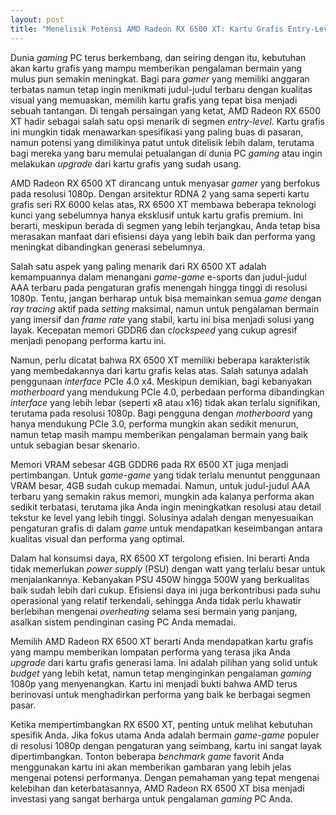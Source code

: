 ```yaml
---
layout: post
title: "Menelisik Potensi AMD Radeon RX 6500 XT: Kartu Grafis Entry-Level yang Mengejutkan"
---
```


Dunia _gaming_ PC terus berkembang, dan seiring dengan itu, kebutuhan akan kartu grafis yang mampu memberikan pengalaman bermain yang mulus pun semakin meningkat. Bagi para _gamer_ yang memiliki anggaran terbatas namun tetap ingin menikmati judul-judul terbaru dengan kualitas visual yang memuaskan, memilih kartu grafis yang tepat bisa menjadi sebuah tantangan. Di tengah persaingan yang ketat, AMD Radeon RX 6500 XT hadir sebagai salah satu opsi menarik di segmen _entry-level_. Kartu grafis ini mungkin tidak menawarkan spesifikasi yang paling buas di pasaran, namun potensi yang dimilikinya patut untuk ditelisik lebih dalam, terutama bagi mereka yang baru memulai petualangan di dunia PC _gaming_ atau ingin melakukan _upgrade_ dari kartu grafis yang sudah usang.

AMD Radeon RX 6500 XT dirancang untuk menyasar _gamer_ yang berfokus pada resolusi 1080p. Dengan arsitektur RDNA 2 yang sama seperti kartu grafis seri RX 6000 kelas atas, RX 6500 XT membawa beberapa teknologi kunci yang sebelumnya hanya eksklusif untuk kartu grafis premium. Ini berarti, meskipun berada di segmen yang lebih terjangkau, Anda tetap bisa merasakan manfaat dari efisiensi daya yang lebih baik dan performa yang meningkat dibandingkan generasi sebelumnya.

Salah satu aspek yang paling menarik dari RX 6500 XT adalah kemampuannya dalam menangani _game-game_ e-sports dan judul-judul AAA terbaru pada pengaturan grafis menengah hingga tinggi di resolusi 1080p. Tentu, jangan berharap untuk bisa memainkan semua _game_ dengan _ray tracing_ aktif pada _setting_ maksimal, namun untuk pengalaman bermain yang imersif dan _frame rate_ yang stabil, kartu ini bisa menjadi solusi yang layak. Kecepatan memori GDDR6 dan _clockspeed_ yang cukup agresif menjadi penopang performa kartu ini.

Namun, perlu dicatat bahwa RX 6500 XT memiliki beberapa karakteristik yang membedakannya dari kartu grafis kelas atas. Salah satunya adalah penggunaan _interface_ PCIe 4.0 x4. Meskipun demikian, bagi kebanyakan _motherboard_ yang mendukung PCIe 4.0, perbedaan performa dibandingkan _interface_ yang lebih lebar (seperti x8 atau x16) tidak akan terlalu signifikan, terutama pada resolusi 1080p. Bagi pengguna dengan _motherboard_ yang hanya mendukung PCIe 3.0, performa mungkin akan sedikit menurun, namun tetap masih mampu memberikan pengalaman bermain yang baik untuk sebagian besar skenario.

Memori VRAM sebesar 4GB GDDR6 pada RX 6500 XT juga menjadi pertimbangan. Untuk _game-game_ yang tidak terlalu menuntut penggunaan VRAM besar, 4GB sudah cukup memadai. Namun, untuk judul-judul AAA terbaru yang semakin rakus memori, mungkin ada kalanya performa akan sedikit terbatasi, terutama jika Anda ingin meningkatkan resolusi atau detail tekstur ke level yang lebih tinggi. Solusinya adalah dengan menyesuaikan pengaturan grafis di dalam _game_ untuk mendapatkan keseimbangan antara kualitas visual dan performa yang optimal.

Dalam hal konsumsi daya, RX 6500 XT tergolong efisien. Ini berarti Anda tidak memerlukan _power supply_ (PSU) dengan watt yang terlalu besar untuk menjalankannya. Kebanyakan PSU 450W hingga 500W yang berkualitas baik sudah lebih dari cukup. Efisiensi daya ini juga berkontribusi pada suhu operasional yang relatif terkendali, sehingga Anda tidak perlu khawatir berlebihan mengenai _overheating_ selama sesi bermain yang panjang, asalkan sistem pendinginan casing PC Anda memadai.

Memilih AMD Radeon RX 6500 XT berarti Anda mendapatkan kartu grafis yang mampu memberikan lompatan performa yang terasa jika Anda _upgrade_ dari kartu grafis generasi lama. Ini adalah pilihan yang solid untuk _budget_ yang lebih ketat, namun tetap menginginkan pengalaman _gaming_ 1080p yang menyenangkan. Kartu ini menjadi bukti bahwa AMD terus berinovasi untuk menghadirkan performa yang baik ke berbagai segmen pasar.

Ketika mempertimbangkan RX 6500 XT, penting untuk melihat kebutuhan spesifik Anda. Jika fokus utama Anda adalah bermain _game-game_ populer di resolusi 1080p dengan pengaturan yang seimbang, kartu ini sangat layak dipertimbangkan. Tonton beberapa _benchmark_ _game_ favorit Anda menggunakan kartu ini akan memberikan gambaran yang lebih jelas mengenai potensi performanya. Dengan pemahaman yang tepat mengenai kelebihan dan keterbatasannya, AMD Radeon RX 6500 XT bisa menjadi investasi yang sangat berharga untuk pengalaman _gaming_ PC Anda.
